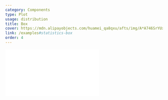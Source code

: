 ```yaml
---
category: Components
type: Plot
usage: distribution
title: Box
cover: https://mdn.alipayobjects.com/huamei_qa8qxu/afts/img/A*A746SrYUxbsAAAAAAAAAAAAADmJ7AQ/original
link: /examples#statistics-box
order: 4
---
```


<embed src="@/docs/options/plots/special/box.zh.md"></embed>
